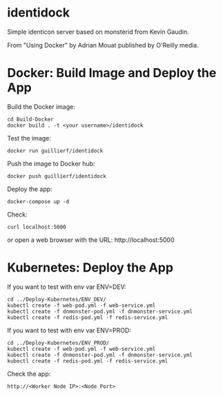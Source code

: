 identidock
==========

Simple identicon server based on monsterid from Kevin Gaudin.

From "Using Docker" by Adrian Mouat published by O'Reilly media.


Docker: Build Image and Deploy the App
==========

Build the Docker image:
```
cd Build-Docker
docker build . -t <your username>/identidock
```

Test the image:
```
docker run guillierf/identidock
```

Push the image to Docker hub:
```
docker push guillierf/identidock
```

Deploy the app:
```
docker-compose up -d
```

Check:
```
curl localhost:5000
```
or open a web browser with the URL:
http://localhost:5000



Kubernetes: Deploy the App
==========

If you want to test with env var ENV=DEV:
```
cd ../Deploy-Kubernetes/ENV_DEV/
kubectl create -f web-pod.yml -f web-service.yml
kubectl create -f dnmonster-pod.yml -f dnmonster-service.yml
kubectl create -f redis-pod.yml -f redis-service.yml
```


If you want to test with env var ENV=PROD:
```
cd ../Deploy-Kubernetes/ENV_PROD/
kubectl create -f web-pod.yml -f web-service.yml
kubectl create -f dnmonster-pod.yml -f dnmonster-service.yml
kubectl create -f redis-pod.yml -f redis-service.yml
```


Check the app:

```
http://<Worker Node IP>:<Node Port>
```
